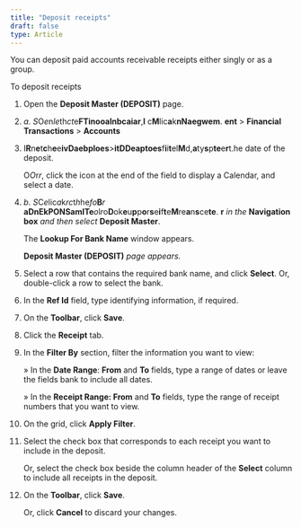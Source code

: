 ```yaml
---
title: "Deposit receipts"
draft: false
type: Article
---
```


You can deposit paid accounts receivable receipts either singly or as a group.

To deposit receipts

1.  Open the **Deposit Master (DEPOSIT)** page.
2.  *a. S*O*e*n*le*th*ct*e**FTinooalnbcaiar**,**l** c**M**lic**a**k**nNaegwem**. **ent** > **Financial Transactions** > **Accounts**
3.  I**R**n**e**t**c**h**e**e**ivDaebploes**>**itDDeaptoes**f**i**i**t**el**M**d,**a**ty**s**p**te**e**r**t.he date of the deposit.

    O*O*r*r*, click the icon at the end of the field to display a Calendar, and select a date.

4.  *b. S*C*e*lic*a*k*rc*t*h*he*fo***B***r* **aDnEkPONSamITe***o*l*r*o**D**ok**e**u**p**p**o**r**s**e**i**f**t**e**M**re**a**n**s**ce**te**. **r** *in the* **Navigation box** *and then select* **Deposit Master**.

    The **Lookup For Bank Name** window appears.

    **Deposit Master (DEPOSIT)** *page appears.*

5.  Select a row that contains the required bank name, and click **Select**. Or, double-click a row to select the bank.
6.  In the **Ref Id** field, type identifying information, if required.
7.  On the **Toolbar**, click **Save**.
8.  Click the **Receipt** tab.
9.  In the **Filter By** section, filter the information you want to view:

    » In the **Date Range**: **From** and **To** fields, type a range of dates or leave the fields bank to include all dates.

    » In the **Receipt Range: From** and **To** fields, type the range of receipt numbers that you want to view.

10. On the grid, click **Apply Filter**.
11. Select the check box that corresponds to each receipt you want to include in the deposit.

    Or, select the check box beside the column header of the **Select** column to include all receipts in the deposit.

12. On the **Toolbar**, click **Save**.

    Or, click **Cancel** to discard your changes.